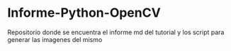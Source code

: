 # Informe-Python-OpenCV
Repositorio donde se encuentra el informe md del tutorial y los script para generar las imagenes del mismo
